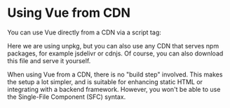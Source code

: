 # Using Vue from CDN
You can use Vue directly from a CDN via a script tag:

<script src="https://unpkg.com/vue@3/dist/vue.global.js"></script>

Here we are using unpkg, but you can also use any CDN that serves npm packages, for example jsdelivr or cdnjs. Of course, you can also download this file and serve it yourself.

When using Vue from a CDN, there is no "build step" involved. This makes the setup a lot simpler, and is suitable for enhancing static HTML or integrating with a backend framework. However, you won't be able to use the Single-File Component (SFC) syntax.